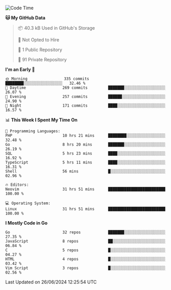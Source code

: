 
<!--START_SECTION:waka-->
![Code Time](http://img.shields.io/badge/Code%20Time-4%2C985%20hrs%2023%20mins-blue)

**🐱 My GitHub Data** 

> 📦 40.3 kB Used in GitHub's Storage 
 > 
> 🚫 Not Opted to Hire
 > 
> 📜 1 Public Repository 
 > 
> 🔑 91 Private Repository 
 > 
**I'm an Early 🐤** 

```text
🌞 Morning                335 commits         ████████░░░░░░░░░░░░░░░░░   32.46 % 
🌆 Daytime                269 commits         ███████░░░░░░░░░░░░░░░░░░   26.07 % 
🌃 Evening                257 commits         ██████░░░░░░░░░░░░░░░░░░░   24.90 % 
🌙 Night                  171 commits         ████░░░░░░░░░░░░░░░░░░░░░   16.57 % 
```


📊 **This Week I Spent My Time On** 

```text
💬 Programming Languages: 
PHP                      10 hrs 21 mins      ████████░░░░░░░░░░░░░░░░░   32.48 % 
Go                       8 hrs 20 mins       ███████░░░░░░░░░░░░░░░░░░   26.19 % 
SQL                      5 hrs 23 mins       ████░░░░░░░░░░░░░░░░░░░░░   16.92 % 
TypeScript               5 hrs 11 mins       ████░░░░░░░░░░░░░░░░░░░░░   16.31 % 
Shell                    56 mins             █░░░░░░░░░░░░░░░░░░░░░░░░   02.96 % 

🔥 Editors: 
Neovim                   31 hrs 51 mins      █████████████████████████   100.00 % 

💻 Operating System: 
Linux                    31 hrs 51 mins      █████████████████████████   100.00 % 
```

**I Mostly Code in Go** 

```text
Go                       32 repos            ███████░░░░░░░░░░░░░░░░░░   27.35 % 
JavaScript               8 repos             ██░░░░░░░░░░░░░░░░░░░░░░░   06.84 % 
C                        5 repos             █░░░░░░░░░░░░░░░░░░░░░░░░   04.27 % 
HTML                     4 repos             █░░░░░░░░░░░░░░░░░░░░░░░░   03.42 % 
Vim Script               3 repos             █░░░░░░░░░░░░░░░░░░░░░░░░   02.56 % 
```




 Last Updated on 26/06/2024 12:25:54 UTC
<!--END_SECTION:waka-->

